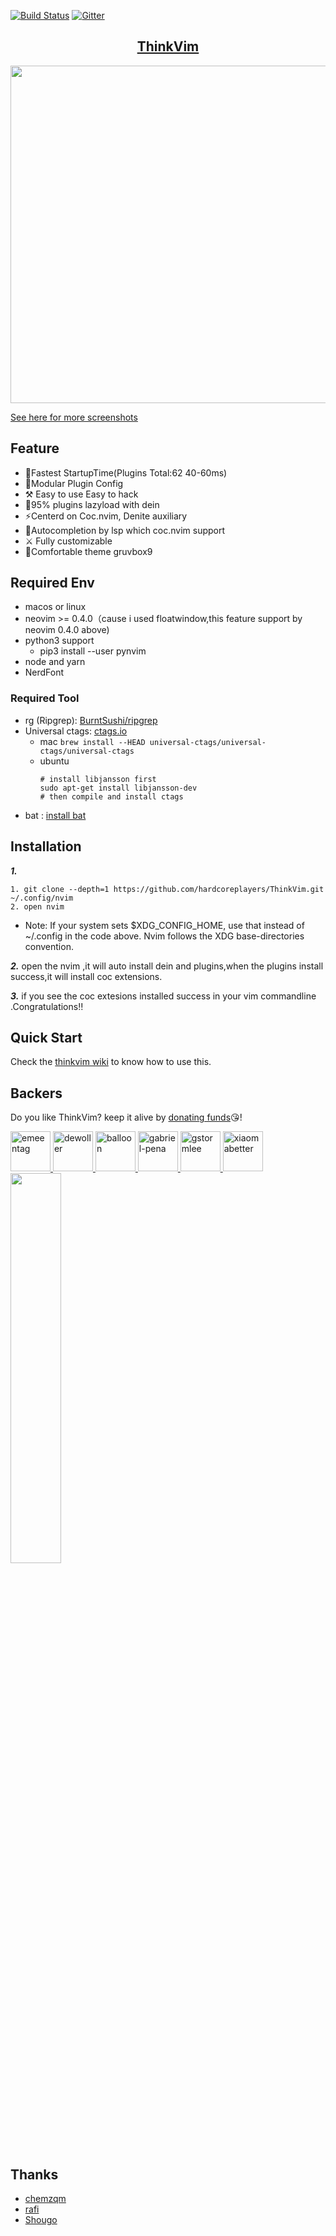 [![Build Status](https://travis-ci.com/hardcoreplayers/ThinkVim.svg?branch=master)](https://travis-ci.com/hardcoreplayers/ThinkVim)
[![Gitter](https://badges.gitter.im/thinkvim/Thinkvim.svg)](https://gitter.im/thinkvim/Thinkvim?utm_source=badge&utm_medium=badge&utm_campaign=pr-badge)

## <div align="center"> [ThinkVim](https://github.com/taigacute/ThinkVim)</div>

<div align="center">
<img src="https://raw.githubusercontent.com/taigacute/IMG/master/thinkvim/thinkvim.png" width="960" height="540">
</div>

[See here for more screenshots](https://github.com/hardcoreplayers/ThinkVim/wiki/Screenshots)

## Feature

- 🚀Fastest StartupTime(Plugins Total:62 40-60ms)
- 💎Modular Plugin Config
- ⚒ Easy to use Easy to hack
- 🌟95% plugins lazyload with dein
- ⚡️Centerd on Coc.nvim, Denite auxiliary
- 🎱Autocompletion by lsp which coc.nvim support
- ⚔️ Fully customizable
- 🌈Comfortable theme gruvbox9

## Required Env

- macos or linux
- neovim >= 0.4.0（cause i used floatwindow,this feature support by neovim 0.4.0 above)
- python3 support
  - pip3 install --user pynvim
- node and yarn
- NerdFont

### Required Tool

- rg (Ripgrep): [BurntSushi/ripgrep](https://github.com/BurntSushi/ripgrep)
- Universal ctags: [ctags.io](https://ctags.io/)
  - mac `brew install --HEAD universal-ctags/universal-ctags/universal-ctags`
  - ubuntu
    ```
    # install libjansson first
    sudo apt-get install libjansson-dev
    # then compile and install ctags
    ```
- bat : [install bat](https://github.com/sharkdp/bat)

## Installation

**_1._**

```
1. git clone --depth=1 https://github.com/hardcoreplayers/ThinkVim.git ~/.config/nvim
2. open nvim
```

- Note: If your system sets \$XDG_CONFIG_HOME, use that instead of ~/.config in the code above. Nvim follows the XDG base-directories convention.

**_2._** open the nvim ,it will auto install dein and plugins,when the plugins install success,it will install coc extensions.

**_3._** if you see the coc extesions installed success in your vim commandline .Congratulations‼️

## Quick Start

Check the [thinkvim wiki](https://github.com/hardcoreplayers/ThinkVim/wiki) to know how to use this.

## Backers

Do you like ThinkVim? keep it alive by [donating funds](https://salt.bountysource.com/teams/thinkvim-taigacute)😘!

<a href="https://github.com/emeentag" target="_blank" title="emeentag">
  <img src="https://github.com/emeentag.png?size=64" width="64" height="64" alt="emeentag">
</a>
<a href="https://github.com/dewoller" target="_blank" title="dewoller">
  <img src="https://github.com/dewoller.png?size=64" width="64" height="64" alt="dewoller">
</a>
<a href="https://github.com/baIIoon" target="_blank" title="balloon">
  <img src="https://github.com/baIIoon.png?size=64" width="64" height="64" alt="balloon">
</a>
<a href="https://github.com/gabriel-pena" target="_blank" title="gabriel-pena">
  <img src="https://github.com/gabriel-pena.png?size=64" width="64" height="64" alt="gabriel-pena">
</a>

<a href="https://github.com/gstormlee" target="_blank" title="gstormlee">
  <img src="https://github.com/gstormlee.png?size=64" width="64" height="64" alt="gstormlee">
</a>
<a href="https://github.com/xiaomabetter" target="_blank" title="xiaomabetter">
  <img src="https://github.com/xiaomabetter.png?size=64" width="64" height="64" alt="xiaomabetter">
</a>
<img src="https://github.com/taigacute/IMG/blob/master/wechat/mm_reward_qrcode_1556454268864.png" width="40%"  height="40%">

## Thanks

- [chemzqm](https://github.com/chemzqm)
- [rafi](https://github.com/rafi/vim-config)
- [Shougo](https://github.com/Shougo)
